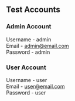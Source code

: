 ## Test Accounts ##

### Admin Account ###
Username - admin <br />
Email - admin@email.com <br />
Password - admin

### User Account ###
Username - user <br />
Email - user@email.com <br />
Password - user

